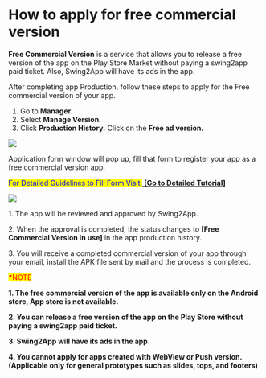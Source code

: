 # How to apply for free commercial version

**Free Commercial Version** is a service that allows you to release a free version of the app on the Play Store Market without paying a swing2app paid ticket. Also, Swing2App will have its ads in the app.

After completing app Production, follow these steps to apply for the Free commercial version of your app.&#x20;



1. Go to **Manager.**
2. Select **Manage Version.**
3. Click **Production History.** Click on the **Free ad version.**&#x20;

![](https://support.swing2app.com/wp-content/uploads/2020/02/free\_ad.png)

Application form window will pop up, fill that form to register your app as a free commercial version app. &#x20;

<mark style="color:blue;">For Detailed Guidelines to Fill Form Visit:</mark>[ **\[Go to Detailed Tutorial\]**](how-to-apply-for-free-commercial-version.md)

&#x20;

![](https://support.swing2app.com/wp-content/uploads/2020/02/s7.png)

1\. The app will be reviewed and approved by Swing2App. &#x20;

2\. When the approval is completed, the status changes to **\[Free Commercial Version in use]** in the app production history.&#x20;

3\. You will receive a completed commercial version of your app through your email, install the APK file sent by mail and the process is completed.&#x20;

&#x20;

<mark style="color:red;">**\***</mark><mark style="color:red;">NOTE</mark>

**1. The free commercial version of the app is available only on the Android store, App store is not available.**

**2. You can release a free version of the app on the Play Store without paying a swing2app paid ticket.**

**3. Swing2App will have its ads in the app.**

**4. You cannot apply for apps created with WebView or Push version. (Applicable only for general prototypes such as slides, tops, and footers)**
